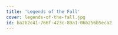```yaml
---
title: 'Legends of the Fall'
cover: legends-of-the-fall.jpg
id: ba2b2c41-766f-423c-89a1-06b256b5eca2
---
```

